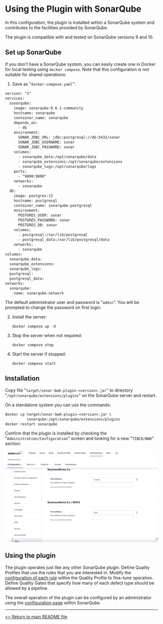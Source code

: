# Using the Plugin with SonarQube

In this configuration, the plugin is installed within a SonarQube system and contributes to the facilities provided by SonarQube.

The plugin is compatible with and tested on SonarQube versions 9 and 10.

## Set up SonarQube

If you don't have a SonarQube system, you can easily create one in Docker for local testing using `docker compose`. Note that this configuration is not suitable for shared operations:

1. Save as "`docker-compose.yaml`":

```
version: "3"
services:
  sonarqube:
    image: sonarqube:9.6.1-community
    hostname: sonarqube
    container_name: sonarqube
    depends_on:
      - db
    environment:
      SONAR_JDBC_URL: jdbc:postgresql://db:5432/sonar
      SONAR_JDBC_USERNAME: sonar
      SONAR_JDBC_PASSWORD: sonar
    volumes:
      - sonarqube_data:/opt/sonarqube/data
      - sonarqube_extensions:/opt/sonarqube/extensions
      - sonarqube_logs:/opt/sonarqube/logs
    ports:
      - "9000:9000"
    networks:
      - sonarqube
  db:
    image: postgres:13
    hostname: postgresql
    container_name: sonarqube-postgresql
    environment:
      POSTGRES_USER: sonar
      POSTGRES_PASSWORD: sonar
      POSTGRES_DB: sonar
    volumes:
      - postgresql:/var/lib/postgresql
      - postgresql_data:/var/lib/postgresql/data
    networks:
      - sonarqube
volumes:
  sonarqube_data:
  sonarqube_extensions:
  sonarqube_logs:
  postgresql:
  postgresql_data:
networks:
  sonarqube:
    name: sonarqube-network
```

The default administrator user and password is "`admin`". You will be prompted to change the password on first login.

2. Install the server:

   ```
   docker compose up -d
   ```

3. Stop the server when not required:

   ```
   docker compose stop
   ```

4. Start the server if stopped:

   ```
   docker compose start
   ```

## Installation

Copy file "`target/sonar-bw6-plugin-<version>.jar`" to directory "`/opt/sonarqube/extensions/plugins`" on the SonarQube server and restart.

On a standalone system you can use the commands:

```
docker cp target/sonar-bw6-plugin-<version>.jar \
          sonarqube:/opt/sonarqube/extensions/plugins
docker restart sonarqube
```

Confirm that the plugin is installed by checking the "`Administration/Configuration`" screen and looking for a new "`TIBCO/BW6`" section:

![bw6-plugin-config](./images/bw6-config.png)

## Using the plugin

The plugin operates just like any other SonarQube plugin. Define Quality Profiles that use the rules that you are interested in. Modify the [configuration of each rule](./rules/RULES.md) within the Quality Profile to fine-tune operation. Define Quality Gates that specify how many of each defect type should be allowed by a pipeline.

The overall operation of the plugin can be configured by an administrator using the [configuration page](./CONFIG.md) within SonarQube.

---

[<< Return to main README file](../README.md)
